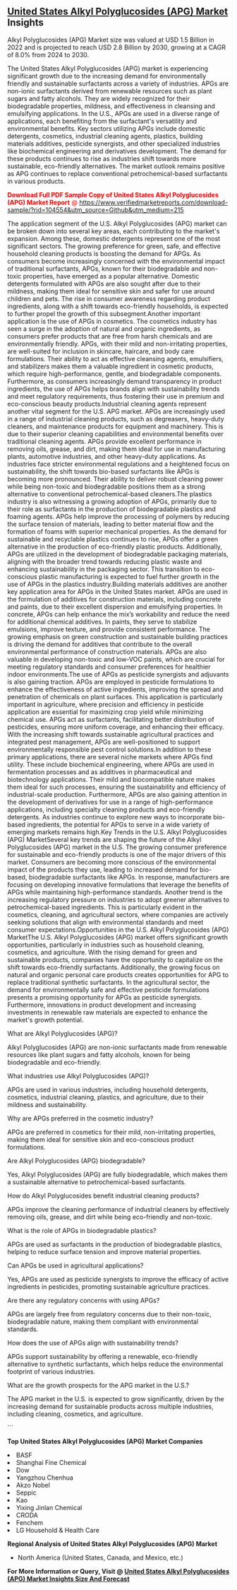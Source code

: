 <h2><a href="https://www.verifiedmarketreports.com/download-sample/?rid=104554&amp;utm_source=Github&amp;utm_medium=215" target="_blank">United States Alkyl Polyglucosides (APG) Market</a> Insights</h2><p>Alkyl Polyglucosides (APG) Market size was valued at USD 1.5 Billion in 2022 and is projected to reach USD 2.8 Billion by 2030, growing at a CAGR of 8.0% from 2024 to 2030.</p><p><p>The United States Alkyl Polyglucosides (APG) market is experiencing significant growth due to the increasing demand for environmentally friendly and sustainable surfactants across a variety of industries. APGs are non-ionic surfactants derived from renewable resources such as plant sugars and fatty alcohols. They are widely recognized for their biodegradable properties, mildness, and effectiveness in cleansing and emulsifying applications. In the U.S., APGs are used in a diverse range of applications, each benefiting from the surfactant's versatility and environmental benefits. Key sectors utilizing APGs include domestic detergents, cosmetics, industrial cleaning agents, plastics, building materials additives, pesticide synergists, and other specialized industries like biochemical engineering and derivatives development. The demand for these products continues to rise as industries shift towards more sustainable, eco-friendly alternatives. The market outlook remains positive as APG continues to replace conventional petrochemical-based surfactants in various products. <p><span class=""><span style="color: #ff0000;"><strong>Download Full PDF Sample Copy of United States Alkyl Polyglucosides (APG) Market Report</strong> @ </span><a href="https://www.verifiedmarketreports.com/download-sample/?rid=104554&amp;utm_source=Github&amp;utm_medium=215" target="_blank">https://www.verifiedmarketreports.com/download-sample/?rid=104554&amp;utm_source=Github&amp;utm_medium=215</a></span></p>The application segment of the U.S. Alkyl Polyglucosides (APG) market can be broken down into several key areas, each contributing to the market's expansion. Among these, domestic detergents represent one of the most significant sectors. The growing preference for green, safe, and effective household cleaning products is boosting the demand for APGs. As consumers become increasingly concerned with the environmental impact of traditional surfactants, APGs, known for their biodegradable and non-toxic properties, have emerged as a popular alternative. Domestic detergents formulated with APGs are also sought after due to their mildness, making them ideal for sensitive skin and safer for use around children and pets. The rise in consumer awareness regarding product ingredients, along with a shift towards eco-friendly households, is expected to further propel the growth of this subsegment.Another important application is the use of APGs in cosmetics. The cosmetics industry has seen a surge in the adoption of natural and organic ingredients, as consumers prefer products that are free from harsh chemicals and are environmentally friendly. APGs, with their mild and non-irritating properties, are well-suited for inclusion in skincare, haircare, and body care formulations. Their ability to act as effective cleansing agents, emulsifiers, and stabilizers makes them a valuable ingredient in cosmetic products, which require high-performance, gentle, and biodegradable components. Furthermore, as consumers increasingly demand transparency in product ingredients, the use of APGs helps brands align with sustainability trends and meet regulatory requirements, thus fostering their use in premium and eco-conscious beauty products.Industrial cleaning agents represent another vital segment for the U.S. APG market. APGs are increasingly used in a range of industrial cleaning products, such as degreasers, heavy-duty cleaners, and maintenance products for equipment and machinery. This is due to their superior cleaning capabilities and environmental benefits over traditional cleaning agents. APGs provide excellent performance in removing oils, grease, and dirt, making them ideal for use in manufacturing plants, automotive industries, and other heavy-duty applications. As industries face stricter environmental regulations and a heightened focus on sustainability, the shift towards bio-based surfactants like APGs is becoming more pronounced. Their ability to deliver robust cleaning power while being non-toxic and biodegradable positions them as a strong alternative to conventional petrochemical-based cleaners.The plastics industry is also witnessing a growing adoption of APGs, primarily due to their role as surfactants in the production of biodegradable plastics and foaming agents. APGs help improve the processing of polymers by reducing the surface tension of materials, leading to better material flow and the formation of foams with superior mechanical properties. As the demand for sustainable and recyclable plastics continues to rise, APGs offer a green alternative in the production of eco-friendly plastic products. Additionally, APGs are utilized in the development of biodegradable packaging materials, aligning with the broader trend towards reducing plastic waste and enhancing sustainability in the packaging sector. This transition to eco-conscious plastic manufacturing is expected to fuel further growth in the use of APGs in the plastics industry.Building materials additives are another key application area for APGs in the United States market. APGs are used in the formulation of additives for construction materials, including concrete and paints, due to their excellent dispersion and emulsifying properties. In concrete, APGs can help enhance the mix’s workability and reduce the need for additional chemical additives. In paints, they serve to stabilize emulsions, improve texture, and provide consistent performance. The growing emphasis on green construction and sustainable building practices is driving the demand for additives that contribute to the overall environmental performance of construction materials. APGs are also valuable in developing non-toxic and low-VOC paints, which are crucial for meeting regulatory standards and consumer preferences for healthier indoor environments.The use of APGs as pesticide synergists and adjuvants is also gaining traction. APGs are employed in pesticide formulations to enhance the effectiveness of active ingredients, improving the spread and penetration of chemicals on plant surfaces. This application is particularly important in agriculture, where precision and efficiency in pesticide application are essential for maximizing crop yield while minimizing chemical use. APGs act as surfactants, facilitating better distribution of pesticides, ensuring more uniform coverage, and enhancing their efficacy. With the increasing shift towards sustainable agricultural practices and integrated pest management, APGs are well-positioned to support environmentally responsible pest control solutions.In addition to these primary applications, there are several niche markets where APGs find utility. These include biochemical engineering, where APGs are used in fermentation processes and as additives in pharmaceutical and biotechnology applications. Their mild and biocompatible nature makes them ideal for such processes, ensuring the sustainability and efficiency of industrial-scale production. Furthermore, APGs are also gaining attention in the development of derivatives for use in a range of high-performance applications, including specialty cleaning products and eco-friendly detergents. As industries continue to explore new ways to incorporate bio-based ingredients, the potential for APGs to serve in a wide variety of emerging markets remains high.Key Trends in the U.S. Alkyl Polyglucosides (APG) MarketSeveral key trends are shaping the future of the Alkyl Polyglucosides (APG) market in the U.S. The growing consumer preference for sustainable and eco-friendly products is one of the major drivers of this market. Consumers are becoming more conscious of the environmental impact of the products they use, leading to increased demand for bio-based, biodegradable surfactants like APGs. In response, manufacturers are focusing on developing innovative formulations that leverage the benefits of APGs while maintaining high-performance standards. Another trend is the increasing regulatory pressure on industries to adopt greener alternatives to petrochemical-based ingredients. This is particularly evident in the cosmetics, cleaning, and agricultural sectors, where companies are actively seeking solutions that align with environmental standards and meet consumer expectations.Opportunities in the U.S. Alkyl Polyglucosides (APG) MarketThe U.S. Alkyl Polyglucosides (APG) market offers significant growth opportunities, particularly in industries such as household cleaning, cosmetics, and agriculture. With the rising demand for green and sustainable products, companies have the opportunity to capitalize on the shift towards eco-friendly surfactants. Additionally, the growing focus on natural and organic personal care products creates opportunities for APG to replace traditional synthetic surfactants. In the agricultural sector, the demand for environmentally safe and effective pesticide formulations presents a promising opportunity for APGs as pesticide synergists. Furthermore, innovations in product development and increasing investments in renewable raw materials are expected to enhance the market's growth potential.<p>What are Alkyl Polyglucosides (APG)?</p><p>Alkyl Polyglucosides (APG) are non-ionic surfactants made from renewable resources like plant sugars and fatty alcohols, known for being biodegradable and eco-friendly.</p><p>What industries use Alkyl Polyglucosides (APG)?</p><p>APGs are used in various industries, including household detergents, cosmetics, industrial cleaning, plastics, and agriculture, due to their mildness and sustainability.</p><p>Why are APGs preferred in the cosmetic industry?</p><p>APGs are preferred in cosmetics for their mild, non-irritating properties, making them ideal for sensitive skin and eco-conscious product formulations.</p><p>Are Alkyl Polyglucosides (APG) biodegradable?</p><p>Yes, Alkyl Polyglucosides (APG) are fully biodegradable, which makes them a sustainable alternative to petrochemical-based surfactants.</p><p>How do Alkyl Polyglucosides benefit industrial cleaning products?</p><p>APGs improve the cleaning performance of industrial cleaners by effectively removing oils, grease, and dirt while being eco-friendly and non-toxic.</p><p>What is the role of APGs in biodegradable plastics?</p><p>APGs are used as surfactants in the production of biodegradable plastics, helping to reduce surface tension and improve material properties.</p><p>Can APGs be used in agricultural applications?</p><p>Yes, APGs are used as pesticide synergists to improve the efficacy of active ingredients in pesticides, promoting sustainable agriculture practices.</p><p>Are there any regulatory concerns with using APGs?</p><p>APGs are largely free from regulatory concerns due to their non-toxic, biodegradable nature, making them compliant with environmental standards.</p><p>How does the use of APGs align with sustainability trends?</p><p>APGs support sustainability by offering a renewable, eco-friendly alternative to synthetic surfactants, which helps reduce the environmental footprint of various industries.</p><p>What are the growth prospects for the APG market in the U.S.?</p><p>The APG market in the U.S. is expected to grow significantly, driven by the increasing demand for sustainable products across multiple industries, including cleaning, cosmetics, and agriculture.</p>```</p><p><strong>Top United States Alkyl Polyglucosides (APG) Market Companies</strong></p><div data-test-id=""><p><li>BASF</li><li> Shanghai Fine Chemical</li><li> Dow</li><li> Yangzhou Chenhua</li><li> Akzo Nobel</li><li> Seppic</li><li> Kao</li><li> Yixing Jinlan Chemical</li><li> CRODA</li><li> Fenchem</li><li> LG Household & Health Care</li></p><div><strong>Regional Analysis of&nbsp;United States Alkyl Polyglucosides (APG) Market</strong></div><ul><li dir="ltr"><p dir="ltr">North America&nbsp;(United States, Canada, and Mexico, etc.)</p></li></ul><p><strong>For More Information or Query, Visit @&nbsp;</strong><strong><a href="https://www.verifiedmarketreports.com/product/global-alkyl-polyglucosides-apg-market-growth-2019-2024/?utm_source=Github&amp;utm_medium=215" target="_blank">United States Alkyl Polyglucosides (APG) Market Insights Size And Forecast</a></strong></p></div>
